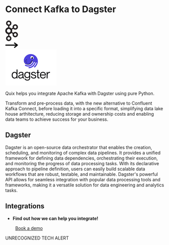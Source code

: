 # Connect Kafka to Dagster

<div class="connect-images cards blog-grid-card" markdown>
<div>
<img src="../images/kafka_logo.png" width="40px" />
</div>
<div>
<img src="../images/arrow.svg" width="40px" />
</div>
<div>
<img src="./images/dagster_1.jpg" />
</div>
</div>

Quix helps you integrate Apache Kafka with Dagster using pure Python.

Transform and pre-process data, with the new alternative to Confluent Kafka Connect, before loading it into a specific format, simplifying data lake house arthitecture, reducing storage and ownership costs and enabling data teams to achieve success for your business.

## Dagster

Dagster is an open-source data orchestrator that enables the creation, scheduling, and monitoring of complex data pipelines. It provides a unified framework for defining data dependencies, orchestrating their execution, and monitoring the progress of data processing tasks. With its declarative approach to pipeline definition, users can easily build scalable data workflows that are robust, testable, and maintainable. Dagster's powerful API allows for seamless integration with popular data processing tools and frameworks, making it a versatile solution for data engineering and analytics tasks.

## Integrations

<div class="grid cards" markdown>

- __Find out how we can help you integrate!__

    <a class="md-button md-button--primary" href="https://share.hsforms.com/1iW0TmZzKQMChk0lxd_tGiw4yjw2?__hstc=175542013.2303933fbd746c0ac86d9ccbe9bc9100.1728383268831.1729603416735.1729620918855.31&__hssc=175542013.1.1729620918855&__hsfp=2132701734" target="_blank" style="margin:.5rem;">Book a demo</a>

</div>


UNRECOGNIZED TECH ALERT

